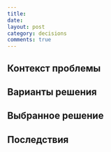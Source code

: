 ```yaml
---
title:
date:
layout: post
category: decisions
comments: true
---
```


## Контекст проблемы


## Варианты решения


## Выбранное решение


## Последствия